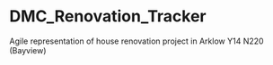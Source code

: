 # DMC_Renovation_Tracker
Agile representation of house renovation project in Arklow Y14 N220 (Bayview)


